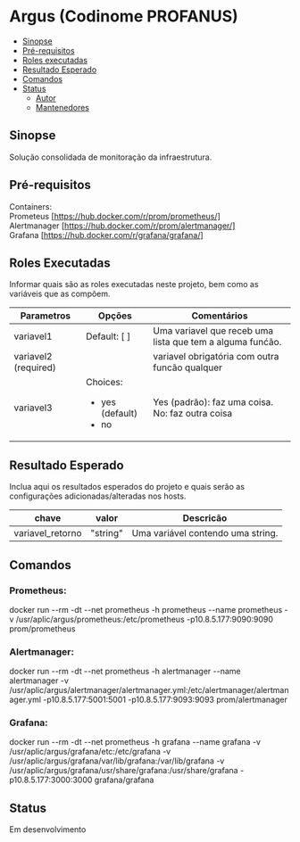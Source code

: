 # Argus (Codinome PROFANUS)

* [Sinopse](#sinopse)
* [Pré-requisitos](#prereq)
* [Roles executadas](#roles)
* [Resultado Esperado](#retorno)
* [Comandos](#com)
* [Status](#stauts)
  * [Autor](#autor)
  * [Mantenedores](#mant)

## Sinopse <a name="sinopse"></a>
Solução consolidada de monitoração da infraestrutura. 

## Pré-requisitos <a name="prereq"></a>
Containers:<br />
Prometeus [https://hub.docker.com/r/prom/prometheus/]<br />
Alertmanager [https://hub.docker.com/r/prom/alertmanager/]<br />
Grafana [https://hub.docker.com/r/grafana/grafana/]<br />

## Roles Executadas  <a name="roles"></a>
Informar quais são as roles executadas neste projeto, bem como as variáveis que as compõem.

| Parametros | Opções | Comentários |
| ------ | ------ | ------ |
| variavel1 | Default: [ ] |Uma variavel que receb uma lista que tem a alguma funćão.|
| variavel2 (required)|| variavel obrigatória com outra funcão qualquer  |
| variavel3| Choices:<ul><li>yes (default)</li><li>no</li></ul> | Yes (padrão): faz uma coisa. No: faz outra coisa |


## Resultado Esperado <a name="retorno"></a>
Inclua aqui os resultados esperados do projeto e quais serão as configurações adicionadas/alteradas nos hosts.

| chave | valor | Descricão |
| ------ | ------ | ------ |
| variavel_retorno | "string" | Uma variável contendo uma string.|

## Comandos <a name="com"></a>
### Prometheus: <a name="prometheus">
docker run --rm -dt --net prometheus -h prometheus --name prometheus -v /usr/aplic/argus/prometheus:/etc/prometheus -p10.8.5.177:9090:9090 prom/prometheus

### Alertmanager: <a name="alertmanager">
docker run --rm -dt --net prometheus -h alertmanager --name alertmanager -v /usr/aplic/argus/alertmanager/alertmanager.yml:/etc/alertmanager/alertmanager.yml -p10.8.5.177:5001:5001 -p10.8.5.177:9093:9093 prom/alertmanager

### Grafana: <a name="grafanar">
docker run --rm -dt --net prometheus -h grafana --name grafana -v /usr/aplic/argus/grafana/etc:/etc/grafana -v /usr/aplic/argus/grafana/var/lib/grafana:/var/lib/grafana -v /usr/aplic/argus/grafana/usr/share/grafana:/usr/share/grafana -p10.8.5.177:3000:3000 grafana/grafana

## Status <a name="status"></a>
Em desenvolvimento
